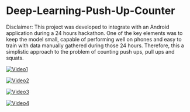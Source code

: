 # Deep-Learning-Push-Up-Counter

Disclaimer: This project was developed to integrate with an Android application during a 24 hours hackathon. One of the key elements was to keep the model small, capable of performing well on phones and easy to train with data manually gathered during those 24 hours. Therefore, this a simplistic approach to the problem of counting push ups, pull ups and squats. 


[![Video1](https://img.youtube.com/vi/wf9ZE0j2Q_o/0.jpg)](https://www.youtube.com/watch?v=wf9ZE0j2Q_o "Video 1")



[![Video2](https://img.youtube.com/vi/KHZWj_-BlIg/0.jpg)](https://www.youtube.com/watch?v=KHZWj_-BlIg "Video 2")


[![Video3](https://img.youtube.com/vi/1D_HvjxB3Ps/0.jpg)](https://www.youtube.com/watch?v=1D_HvjxB3Ps "Video 3")


[![Video4](https://img.youtube.com/vi/ShU00qFSM5g/0.jpg)](https://www.youtube.com/watch?v=ShU00qFSM5g "Video 4")

